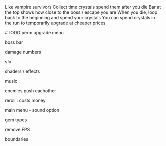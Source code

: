 Like vampire survivors
Collect time crystals
spend them after you die
Bar at the top shows how close to the boss / escape you are
When you die, loop back to the beginning and spend your crystals
You can spend crystals in the run to temporarily upgrade at cheaper prices


#TODO
perm upgrade menu

boss bar

damage numbers








sfx

shaders / effects

music

enemies push eachother

reroll : costs money

main menu - sound option

gem types

remove FPS

boundaries
